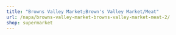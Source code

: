 ```yaml
---
title: "Browns Valley Market;Brown's Valley Market/Meat"
url: /napa/browns-valley-market-browns-valley-market-meat-2/
shop: supermarket
---
```

